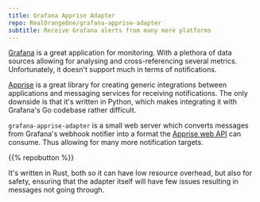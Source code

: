 ```yaml
---
title: Grafana Apprise Adapter
repo: RealOrangeOne/grafana-apprise-adapter
subtitle: Receive Grafana alerts from many more platforms
---
```


[Grafana](https://grafana.com/) is a great application for monitoring. With a plethora of data sources allowing for analysing and cross-referencing several metrics. Unfortunately, it doesn't support much in terms of notifications.


[Apprise](https://github.com/caronc/apprise) is a great library for creating generic integrations between applications and messaging services for receiving notifications. The only downside is that it's written in Python, which makes integrating it with Grafana's Go codebase rather difficult.

`grafana-apprise-adapter` is a small web server which converts messages from Grafana's webhook notifier into a format the [Apprise web API](https://github.com/caronc/apprise-api/) can consume. Thus allowing for many more notification targets.

{{% repobutton %}}

It's written in Rust, both so it can have low resource overhead, but also for safety, ensuring that the adapter itself will have few issues resulting in messages not going through.
